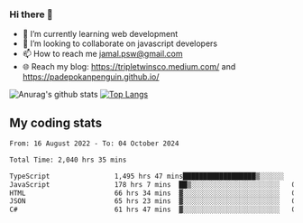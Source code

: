 ### Hi there 👋

<!--
**padepokanpenguin/padepokanpenguin** is a ✨ _special_ ✨ repository because its `README.md` (this file) appears on your GitHub profile.
-->

- 🌱 I’m currently learning  web development
- 👯 I’m looking to collaborate on javascript developers
- 📫 How to reach me jamal.psw@gmail.com
- 🌐 Reach my blog:
   https://tripletwinsco.medium.com/ and
   https://padepokanpenguin.github.io/

![Anurag's github stats](https://github-readme-stats.vercel.app/api?username=padepokanpenguin&count_private=true&disable_animations=false&show_icons=true&theme=default)
[![Top Langs](https://github-readme-stats.vercel.app/api/top-langs/?username=padepokanpenguin&theme=default&layout=compact)](https://github.com/padepokanpenguin)

## My coding stats

<!--START_SECTION:waka-->

```txt
From: 16 August 2022 - To: 04 October 2024

Total Time: 2,040 hrs 35 mins

TypeScript                1,495 hrs 47 mins██████████████████▒░░░░░░   73.30 %
JavaScript                178 hrs 7 mins  ██▒░░░░░░░░░░░░░░░░░░░░░░   08.73 %
HTML                      66 hrs 34 mins  ▓░░░░░░░░░░░░░░░░░░░░░░░░   03.26 %
JSON                      65 hrs 23 mins  ▓░░░░░░░░░░░░░░░░░░░░░░░░   03.20 %
C#                        61 hrs 47 mins  ▓░░░░░░░░░░░░░░░░░░░░░░░░   03.03 %
```

<!--END_SECTION:waka-->


